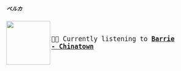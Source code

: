##### ベルカ

[<img align="left" width="115" height="115" src="https:&#x2F;&#x2F;lastfm.freetls.fastly.net&#x2F;i&#x2F;u&#x2F;174s&#x2F;7160c4547f6c1c5cfd259de1c2f827be.jpg">](https://www.youtube.com/results?search_query=Barrie+Chinatown)
<p></p>

<big><pre>
</br><p align="left">🎵🎶 Currently listening to <b>[Barrie - Chinatown](https://www.youtube.com/results?search_query=Barrie+Chinatown)</b></p>
</pre></big>


